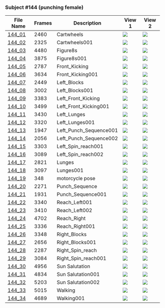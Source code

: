 ### Subject #144 (punching female)
|File Name|Frames|Description|View 1|View 2|
|-|-|-|-|-|
|[144_01](https://github.com/Shriinivas/cmubvh/raw/main/Sequence-141-144/144/Data/144_01.zip)|2460|Cartwheels|<img src="https://github.com/Shriinivas/cmubvhgifs/blob/main/Sequence-141-144/144/144_01_0.gif"/>|<img src="https://github.com/Shriinivas/cmubvhgifs/blob/main/Sequence-141-144/144/144_01_1.gif"/>|
|[144_02](https://github.com/Shriinivas/cmubvh/raw/main/Sequence-141-144/144/Data/144_02.zip)|2325|Cartwheels001|<img src="https://github.com/Shriinivas/cmubvhgifs/blob/main/Sequence-141-144/144/144_02_0.gif"/>|<img src="https://github.com/Shriinivas/cmubvhgifs/blob/main/Sequence-141-144/144/144_02_1.gif"/>|
|[144_03](https://github.com/Shriinivas/cmubvh/raw/main/Sequence-141-144/144/Data/144_03.zip)|4480|Figure8s|<img src="https://github.com/Shriinivas/cmubvhgifs/blob/main/Sequence-141-144/144/144_03_0.gif"/>|<img src="https://github.com/Shriinivas/cmubvhgifs/blob/main/Sequence-141-144/144/144_03_1.gif"/>|
|[144_04](https://github.com/Shriinivas/cmubvh/raw/main/Sequence-141-144/144/Data/144_04.zip)|3875|Figure8s001|<img src="https://github.com/Shriinivas/cmubvhgifs/blob/main/Sequence-141-144/144/144_04_0.gif"/>|<img src="https://github.com/Shriinivas/cmubvhgifs/blob/main/Sequence-141-144/144/144_04_1.gif"/>|
|[144_05](https://github.com/Shriinivas/cmubvh/raw/main/Sequence-141-144/144/Data/144_05.zip)|2787|Front_Kicking|<img src="https://github.com/Shriinivas/cmubvhgifs/blob/main/Sequence-141-144/144/144_05_0.gif"/>|<img src="https://github.com/Shriinivas/cmubvhgifs/blob/main/Sequence-141-144/144/144_05_1.gif"/>|
|[144_06](https://github.com/Shriinivas/cmubvh/raw/main/Sequence-141-144/144/Data/144_06.zip)|3634|Front_Kicking001|<img src="https://github.com/Shriinivas/cmubvhgifs/blob/main/Sequence-141-144/144/144_06_0.gif"/>|<img src="https://github.com/Shriinivas/cmubvhgifs/blob/main/Sequence-141-144/144/144_06_1.gif"/>|
|[144_07](https://github.com/Shriinivas/cmubvh/raw/main/Sequence-141-144/144/Data/144_07.zip)|2449|Left_Blocks|<img src="https://github.com/Shriinivas/cmubvhgifs/blob/main/Sequence-141-144/144/144_07_0.gif"/>|<img src="https://github.com/Shriinivas/cmubvhgifs/blob/main/Sequence-141-144/144/144_07_1.gif"/>|
|[144_08](https://github.com/Shriinivas/cmubvh/raw/main/Sequence-141-144/144/Data/144_08.zip)|3002|Left_Blocks001|<img src="https://github.com/Shriinivas/cmubvhgifs/blob/main/Sequence-141-144/144/144_08_0.gif"/>|<img src="https://github.com/Shriinivas/cmubvhgifs/blob/main/Sequence-141-144/144/144_08_1.gif"/>|
|[144_09](https://github.com/Shriinivas/cmubvh/raw/main/Sequence-141-144/144/Data/144_09.zip)|3383|Left_Front_Kicking|<img src="https://github.com/Shriinivas/cmubvhgifs/blob/main/Sequence-141-144/144/144_09_0.gif"/>|<img src="https://github.com/Shriinivas/cmubvhgifs/blob/main/Sequence-141-144/144/144_09_1.gif"/>|
|[144_10](https://github.com/Shriinivas/cmubvh/raw/main/Sequence-141-144/144/Data/144_10.zip)|3499|Left_Front_Kicking001|<img src="https://github.com/Shriinivas/cmubvhgifs/blob/main/Sequence-141-144/144/144_10_0.gif"/>|<img src="https://github.com/Shriinivas/cmubvhgifs/blob/main/Sequence-141-144/144/144_10_1.gif"/>|
|[144_11](https://github.com/Shriinivas/cmubvh/raw/main/Sequence-141-144/144/Data/144_11.zip)|3430|Left_Lunges|<img src="https://github.com/Shriinivas/cmubvhgifs/blob/main/Sequence-141-144/144/144_11_0.gif"/>|<img src="https://github.com/Shriinivas/cmubvhgifs/blob/main/Sequence-141-144/144/144_11_1.gif"/>|
|[144_12](https://github.com/Shriinivas/cmubvh/raw/main/Sequence-141-144/144/Data/144_12.zip)|3320|Left_Lunges001|<img src="https://github.com/Shriinivas/cmubvhgifs/blob/main/Sequence-141-144/144/144_12_0.gif"/>|<img src="https://github.com/Shriinivas/cmubvhgifs/blob/main/Sequence-141-144/144/144_12_1.gif"/>|
|[144_13](https://github.com/Shriinivas/cmubvh/raw/main/Sequence-141-144/144/Data/144_13.zip)|1947|Left_Punch_Sequence001|<img src="https://github.com/Shriinivas/cmubvhgifs/blob/main/Sequence-141-144/144/144_13_0.gif"/>|<img src="https://github.com/Shriinivas/cmubvhgifs/blob/main/Sequence-141-144/144/144_13_1.gif"/>|
|[144_14](https://github.com/Shriinivas/cmubvh/raw/main/Sequence-141-144/144/Data/144_14.zip)|2056|Left_Punch_Sequence002|<img src="https://github.com/Shriinivas/cmubvhgifs/blob/main/Sequence-141-144/144/144_14_0.gif"/>|<img src="https://github.com/Shriinivas/cmubvhgifs/blob/main/Sequence-141-144/144/144_14_1.gif"/>|
|[144_15](https://github.com/Shriinivas/cmubvh/raw/main/Sequence-141-144/144/Data/144_15.zip)|3303|Left_Spin_reach001|<img src="https://github.com/Shriinivas/cmubvhgifs/blob/main/Sequence-141-144/144/144_15_0.gif"/>|<img src="https://github.com/Shriinivas/cmubvhgifs/blob/main/Sequence-141-144/144/144_15_1.gif"/>|
|[144_16](https://github.com/Shriinivas/cmubvh/raw/main/Sequence-141-144/144/Data/144_16.zip)|3089|Left_Spin_reach002|<img src="https://github.com/Shriinivas/cmubvhgifs/blob/main/Sequence-141-144/144/144_16_0.gif"/>|<img src="https://github.com/Shriinivas/cmubvhgifs/blob/main/Sequence-141-144/144/144_16_1.gif"/>|
|[144_17](https://github.com/Shriinivas/cmubvh/raw/main/Sequence-141-144/144/Data/144_17.zip)|2821|Lunges|<img src="https://github.com/Shriinivas/cmubvhgifs/blob/main/Sequence-141-144/144/144_17_0.gif"/>|<img src="https://github.com/Shriinivas/cmubvhgifs/blob/main/Sequence-141-144/144/144_17_1.gif"/>|
|[144_18](https://github.com/Shriinivas/cmubvh/raw/main/Sequence-141-144/144/Data/144_18.zip)|3097|Lunges001|<img src="https://github.com/Shriinivas/cmubvhgifs/blob/main/Sequence-141-144/144/144_18_0.gif"/>|<img src="https://github.com/Shriinivas/cmubvhgifs/blob/main/Sequence-141-144/144/144_18_1.gif"/>|
|[144_19](https://github.com/Shriinivas/cmubvh/raw/main/Sequence-141-144/144/Data/144_19.zip)|348|motorcycle pose|<img src="https://github.com/Shriinivas/cmubvhgifs/blob/main/Sequence-141-144/144/144_19_0.gif"/>|<img src="https://github.com/Shriinivas/cmubvhgifs/blob/main/Sequence-141-144/144/144_19_1.gif"/>|
|[144_20](https://github.com/Shriinivas/cmubvh/raw/main/Sequence-141-144/144/Data/144_20.zip)|2271|Punch_Sequence|<img src="https://github.com/Shriinivas/cmubvhgifs/blob/main/Sequence-141-144/144/144_20_0.gif"/>|<img src="https://github.com/Shriinivas/cmubvhgifs/blob/main/Sequence-141-144/144/144_20_1.gif"/>|
|[144_21](https://github.com/Shriinivas/cmubvh/raw/main/Sequence-141-144/144/Data/144_21.zip)|1931|Punch_Sequence001|<img src="https://github.com/Shriinivas/cmubvhgifs/blob/main/Sequence-141-144/144/144_21_0.gif"/>|<img src="https://github.com/Shriinivas/cmubvhgifs/blob/main/Sequence-141-144/144/144_21_1.gif"/>|
|[144_22](https://github.com/Shriinivas/cmubvh/raw/main/Sequence-141-144/144/Data/144_22.zip)|3340|Reach_Left001|<img src="https://github.com/Shriinivas/cmubvhgifs/blob/main/Sequence-141-144/144/144_22_0.gif"/>|<img src="https://github.com/Shriinivas/cmubvhgifs/blob/main/Sequence-141-144/144/144_22_1.gif"/>|
|[144_23](https://github.com/Shriinivas/cmubvh/raw/main/Sequence-141-144/144/Data/144_23.zip)|3410|Reach_Left002|<img src="https://github.com/Shriinivas/cmubvhgifs/blob/main/Sequence-141-144/144/144_23_0.gif"/>|<img src="https://github.com/Shriinivas/cmubvhgifs/blob/main/Sequence-141-144/144/144_23_1.gif"/>|
|[144_24](https://github.com/Shriinivas/cmubvh/raw/main/Sequence-141-144/144/Data/144_24.zip)|4702|Reach_Right|<img src="https://github.com/Shriinivas/cmubvhgifs/blob/main/Sequence-141-144/144/144_24_0.gif"/>|<img src="https://github.com/Shriinivas/cmubvhgifs/blob/main/Sequence-141-144/144/144_24_1.gif"/>|
|[144_25](https://github.com/Shriinivas/cmubvh/raw/main/Sequence-141-144/144/Data/144_25.zip)|3336|Reach_Right001|<img src="https://github.com/Shriinivas/cmubvhgifs/blob/main/Sequence-141-144/144/144_25_0.gif"/>|<img src="https://github.com/Shriinivas/cmubvhgifs/blob/main/Sequence-141-144/144/144_25_1.gif"/>|
|[144_26](https://github.com/Shriinivas/cmubvh/raw/main/Sequence-141-144/144/Data/144_26.zip)|3348|Right_Blocks|<img src="https://github.com/Shriinivas/cmubvhgifs/blob/main/Sequence-141-144/144/144_26_0.gif"/>|<img src="https://github.com/Shriinivas/cmubvhgifs/blob/main/Sequence-141-144/144/144_26_1.gif"/>|
|[144_27](https://github.com/Shriinivas/cmubvh/raw/main/Sequence-141-144/144/Data/144_27.zip)|2656|Right_Blocks001|<img src="https://github.com/Shriinivas/cmubvhgifs/blob/main/Sequence-141-144/144/144_27_0.gif"/>|<img src="https://github.com/Shriinivas/cmubvhgifs/blob/main/Sequence-141-144/144/144_27_1.gif"/>|
|[144_28](https://github.com/Shriinivas/cmubvh/raw/main/Sequence-141-144/144/Data/144_28.zip)|2287|Right_Spin_reach|<img src="https://github.com/Shriinivas/cmubvhgifs/blob/main/Sequence-141-144/144/144_28_0.gif"/>|<img src="https://github.com/Shriinivas/cmubvhgifs/blob/main/Sequence-141-144/144/144_28_1.gif"/>|
|[144_29](https://github.com/Shriinivas/cmubvh/raw/main/Sequence-141-144/144/Data/144_29.zip)|3084|Right_Spin_reach001|<img src="https://github.com/Shriinivas/cmubvhgifs/blob/main/Sequence-141-144/144/144_29_0.gif"/>|<img src="https://github.com/Shriinivas/cmubvhgifs/blob/main/Sequence-141-144/144/144_29_1.gif"/>|
|[144_30](https://github.com/Shriinivas/cmubvh/raw/main/Sequence-141-144/144/Data/144_30.zip)|4956|Sun Salutation|<img src="https://github.com/Shriinivas/cmubvhgifs/blob/main/Sequence-141-144/144/144_30_0.gif"/>|<img src="https://github.com/Shriinivas/cmubvhgifs/blob/main/Sequence-141-144/144/144_30_1.gif"/>|
|[144_31](https://github.com/Shriinivas/cmubvh/raw/main/Sequence-141-144/144/Data/144_31.zip)|4834|Sun Salutation001|<img src="https://github.com/Shriinivas/cmubvhgifs/blob/main/Sequence-141-144/144/144_31_0.gif"/>|<img src="https://github.com/Shriinivas/cmubvhgifs/blob/main/Sequence-141-144/144/144_31_1.gif"/>|
|[144_32](https://github.com/Shriinivas/cmubvh/raw/main/Sequence-141-144/144/Data/144_32.zip)|5203|Sun Salutation002|<img src="https://github.com/Shriinivas/cmubvhgifs/blob/main/Sequence-141-144/144/144_32_0.gif"/>|<img src="https://github.com/Shriinivas/cmubvhgifs/blob/main/Sequence-141-144/144/144_32_1.gif"/>|
|[144_33](https://github.com/Shriinivas/cmubvh/raw/main/Sequence-141-144/144/Data/144_33.zip)|5015|Walking|<img src="https://github.com/Shriinivas/cmubvhgifs/blob/main/Sequence-141-144/144/144_33_0.gif"/>|<img src="https://github.com/Shriinivas/cmubvhgifs/blob/main/Sequence-141-144/144/144_33_1.gif"/>|
|[144_34](https://github.com/Shriinivas/cmubvh/raw/main/Sequence-141-144/144/Data/144_34.zip)|4689|Walking001|<img src="https://github.com/Shriinivas/cmubvhgifs/blob/main/Sequence-141-144/144/144_34_0.gif"/>|<img src="https://github.com/Shriinivas/cmubvhgifs/blob/main/Sequence-141-144/144/144_34_1.gif"/>|
